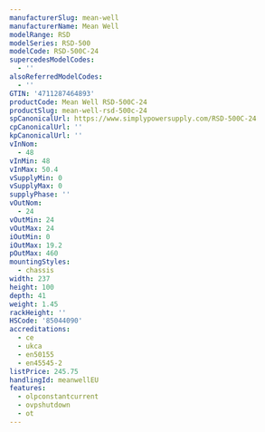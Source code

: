 ```yaml
---
manufacturerSlug: mean-well
manufacturerName: Mean Well
modelRange: RSD
modelSeries: RSD-500
modelCode: RSD-500C-24
supercedesModelCodes:
  - ''
alsoReferredModelCodes:
  - ''
GTIN: '4711287464893'
productCode: Mean Well RSD-500C-24
productSlug: mean-well-rsd-500c-24
spCanonicalUrl: https://www.simplypowersupply.com/RSD-500C-24
cpCanonicalUrl: ''
kpCanonicalUrl: ''
vInNom:
  - 48
vInMin: 48
vInMax: 50.4
vSupplyMin: 0
vSupplyMax: 0
supplyPhase: ''
vOutNom:
  - 24
vOutMin: 24
vOutMax: 24
iOutMin: 0
iOutMax: 19.2
pOutMax: 460
mountingStyles:
  - chassis
width: 237
height: 100
depth: 41
weight: 1.45
rackHeight: ''
HSCode: '85044090'
accreditations:
  - ce
  - ukca
  - en50155
  - en45545-2
listPrice: 245.75
handlingId: meanwellEU
features:
  - olpconstantcurrent
  - ovpshutdown
  - ot
---
```

